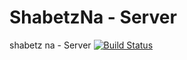 # ShabetzNa - Server
shabetz na - Server
[![Build Status](http://13.57.61.90:8080/buildStatus/icon?job=unit-testing-ShabetzNa-Server&build=24)](http://13.57.61.90:8080/job/unit-testing-ShabetzNa-Server/24/)
